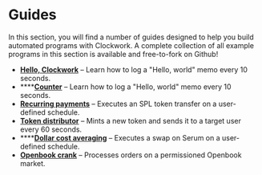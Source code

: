 # Guides

In this section, you will find a number of guides designed to help you build automated programs with Clockwork. A complete collection of all example programs in this section is available and free-to-fork on Github!

* [**Hello, Clockwork**](you-first-automation-hello-clockwork.md) – Learn how to log a "Hello, world" memo every 10 seconds.
* ****[**Counter**](1-counter.md) – Learn how to log a "Hello, world" memo every 10 seconds.
* [**Recurring payments**](https://github.com/clockwork-xyz/examples/tree/main/payments) – Executes an SPL token transfer on a user-defined schedule.
* [**Token distributor**](https://github.com/clockwork-xyz/examples/tree/main/distributor) – Mints a new token and sends it to a target user every 60 seconds.
* ****[**Dollar cost averaging**](https://github.com/clockwork-xyz/examples/tree/main/orca\_dca) – Executes a swap on Serum on a user-defined schedule.
* [**Openbook crank**](https://github.com/clockwork-xyz/examples/tree/main/openbook\_crank) – Processes orders on a permissioned Openbook market.
